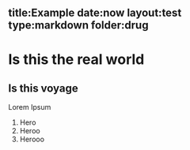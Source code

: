 title:Example
date:now
layout:test
type:markdown
folder:drug
---

# Is this the real world
## Is this voyage
Lorem Ipsum

1. Hero
2. Heroo
3. Herooo

